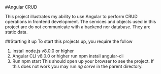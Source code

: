 #Angular CRUD

This project illustrates my ability to use Angular to perform CRUD operations in frontend development.
The services and objects used in this project are do not communicate with a backend nor database. They are static data.

##Starting it up
To start this projects up, you require the follow
1. Install node.js v8.0.0 or higher
2. Angular CLI v8.0.0 or higher run npm install angular-cli
3. Run npm start This should open up your browser to see the project.
	If this does not work you may run _ng serve_ in the parent directory.

